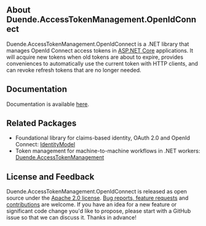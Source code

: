 ## About Duende.AccessTokenManagement.OpenIdConnect
Duende.AccessTokenManagement.OpenIdConnect is a .NET library that manages OpenId
Connect access tokens in [ASP.NET Core](https://dotnet.microsoft.com/en-us/apps/aspnet)
applications. It will acquire new tokens when old tokens are about to expire, provides conveniences to 
automatically use the current token with HTTP clients, and can revoke refresh tokens that are no longer needed.

## Documentation
Documentation is available [here](https://github.com/DuendeSoftware/foss/wiki/web-applications).

## Related Packages
- Foundational library for claims-based identity, OAuth 2.0 and OpenId Connect: [IdentityModel](https://www.nuget.org/packages/IdentityModel)
- Token management for machine-to-machine workflows in .NET workers: [Duende.AccessTokenManagement](https://www.nuget.org/packages/Duende.AccessTokenManagement)

## License and Feedback
Duende.AccessTokenManagement.OpenIdConnect is released as open source under the 
[Apache 2.0 license](https://github.com/DuendeSoftware/foss/blob/main/LICENSE). 
[Bug reports, feature requests](https://github.com/DuendeSoftware/foss/issues) and 
[contributions](https://github.com/DuendeSoftware/foss/pulls) are welcome. 
If you have an idea for a new feature or significant code change you'd like to propose, please start with a 
GitHub issue so that we can discuss it. Thanks in advance!